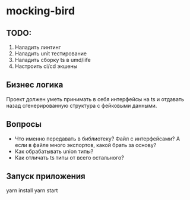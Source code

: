 # mocking-bird

## TODO:

1. Наладить линтинг
2. Наладить unit тестирование
3. Наладить сборку ts в umd/iife
4. Настроить ci/cd экшены

## Бизнес логика

Проект должен уметь принимать в себя интерфейсы на ts и отдавать назад сгенерированную структура с фейковыми данными.

## Вопросы

* Что именно передавать в библиотеку? Файл с интерфейсами? А если в файле много экспортов, какой брать за основу?
* Как обрабатывать union типы?
* Как отличать ts типы от всего остального?

## Запуск приложения
yarn install
yarn start
